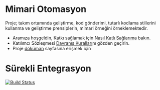 # Mimari Otomasyon
Proje; takım ortamında geliştirme, kod gönderimi, tutarlı kodlama stillerini kullanma ve geliştirme prensiplerin, mimari örneğini örneklemektedir.

- Aramıza hoşgeldin, Katkı sağlamak için [Nasıl Katlı Sağlarım](CONTRIBUTING.md)a bakın.
- Katılımcı Sözleşmesi  [Davranış Kuralları](CODE_OF_CONDUCT.md)nı gözden geçirin.
- Proje [döküman](https://azmisahin.github.io/azmisahin-software-web-architecture-automation/) sayfasına erişmek için

# Sürekli Entegrasyon

[![Build Status](https://travis-ci.com/azmisahin/azmisahin-software-web-architecture-automation.svg?branch=release)](https://travis-ci.com/azmisahin/azmisahin-software-web-architecture-automation)
